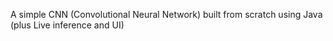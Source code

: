 A simple CNN (Convolutional Neural Network) built from scratch using Java (plus Live inference and UI)
